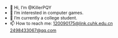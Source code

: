 - 👋 Hi, I’m @KillerPQY
- 👀 I’m interested in computer games.
- 🌱 I’m currently a college student.
- 📫 How to reach me: 120090175@link.cuhk.edu.cn
                      2498433067@qq.com

<!---
KillerPQY/KillerPQY is a ✨ special ✨ repository because its `README.md` (this file) appears on your GitHub profile.
You can click the Preview link to take a look at your changes.
--->
